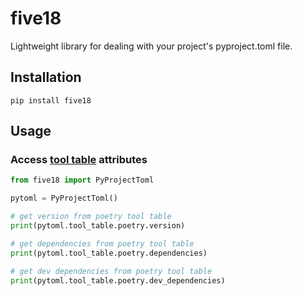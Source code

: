 # five18

Lightweight library for dealing with your project's pyproject.toml file.

## Installation

```shell
pip install five18
```

## Usage

### Access [tool table](https://peps.python.org/pep-0518/#tool-table) attributes

```python
from five18 import PyProjectToml

pytoml = PyProjectToml()

# get version from poetry tool table
print(pytoml.tool_table.poetry.version)

# get dependencies from poetry tool table
print(pytoml.tool_table.poetry.dependencies)

# get dev dependencies from poetry tool table
print(pytoml.tool_table.poetry.dev_dependencies)
```
